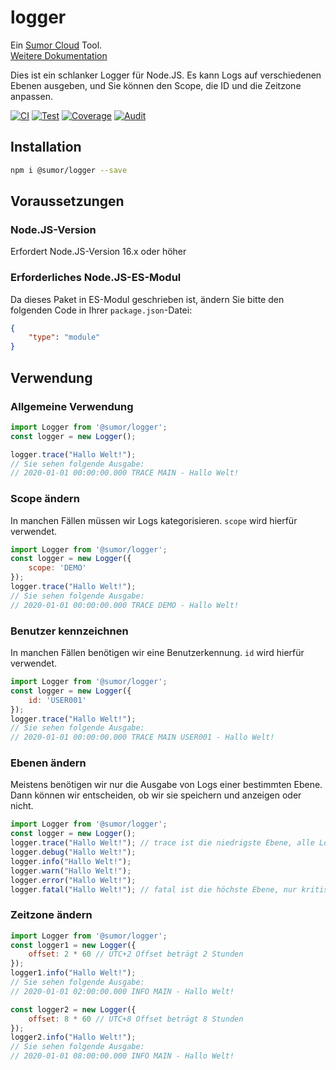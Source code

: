# logger

Ein [Sumor Cloud](https://sumor.cloud) Tool.  
[Weitere Dokumentation](https://sumor.cloud/logger)

Dies ist ein schlanker Logger für Node.JS.
Es kann Logs auf verschiedenen Ebenen ausgeben, und Sie können den Scope, die ID und die Zeitzone anpassen.

[![CI](https://github.com/sumor-cloud/logger/actions/workflows/ci.yml/badge.svg)](https://github.com/sumor-cloud/logger/actions/workflows/ci.yml)
[![Test](https://github.com/sumor-cloud/logger/actions/workflows/ut.yml/badge.svg)](https://github.com/sumor-cloud/logger/actions/workflows/ut.yml)
[![Coverage](https://github.com/sumor-cloud/logger/actions/workflows/coverage.yml/badge.svg)](https://github.com/sumor-cloud/logger/actions/workflows/coverage.yml)
[![Audit](https://github.com/sumor-cloud/logger/actions/workflows/audit.yml/badge.svg)](https://github.com/sumor-cloud/logger/actions/workflows/audit.yml)

## Installation
```bash
npm i @sumor/logger --save
```

## Voraussetzungen

### Node.JS-Version
Erfordert Node.JS-Version 16.x oder höher

### Erforderliches Node.JS-ES-Modul
Da dieses Paket in ES-Modul geschrieben ist,
ändern Sie bitte den folgenden Code in Ihrer ```package.json```-Datei:
```json
{
    "type": "module"
}
```

## Verwendung

### Allgemeine Verwendung

```js
import Logger from '@sumor/logger';
const logger = new Logger();

logger.trace("Hallo Welt!");
// Sie sehen folgende Ausgabe:
// 2020-01-01 00:00:00.000 TRACE MAIN - Hallo Welt!
```

### Scope ändern
In manchen Fällen müssen wir Logs kategorisieren. `scope` wird hierfür verwendet.
```js
import Logger from '@sumor/logger';
const logger = new Logger({
    scope: 'DEMO'
});
logger.trace("Hallo Welt!");
// Sie sehen folgende Ausgabe:
// 2020-01-01 00:00:00.000 TRACE DEMO - Hallo Welt!
```

### Benutzer kennzeichnen
In manchen Fällen benötigen wir eine Benutzerkennung. `id` wird hierfür verwendet.
```js
import Logger from '@sumor/logger';
const logger = new Logger({
    id: 'USER001'
});
logger.trace("Hallo Welt!");
// Sie sehen folgende Ausgabe:
// 2020-01-01 00:00:00.000 TRACE MAIN USER001 - Hallo Welt!
```

### Ebenen ändern
Meistens benötigen wir nur die Ausgabe von Logs einer bestimmten Ebene. Dann können wir entscheiden, ob wir sie speichern und anzeigen oder nicht.
```js
import Logger from '@sumor/logger';
const logger = new Logger();
logger.trace("Hallo Welt!"); // trace ist die niedrigste Ebene, alle Logs werden ausgegeben
logger.debug("Hallo Welt!");
logger.info("Hallo Welt!");
logger.warn("Hallo Welt!");
logger.error("Hallo Welt!");
logger.fatal("Hallo Welt!"); // fatal ist die höchste Ebene, nur kritische Fehler werden ausgegeben
```

### Zeitzone ändern
```js
import Logger from '@sumor/logger';
const logger1 = new Logger({
    offset: 2 * 60 // UTC+2 Offset beträgt 2 Stunden
});
logger1.info("Hallo Welt!");
// Sie sehen folgende Ausgabe:
// 2020-01-01 02:00:00.000 INFO MAIN - Hallo Welt!

const logger2 = new Logger({
    offset: 8 * 60 // UTC+8 Offset beträgt 8 Stunden
});
logger2.info("Hallo Welt!");
// Sie sehen folgende Ausgabe:
// 2020-01-01 08:00:00.000 INFO MAIN - Hallo Welt!

```